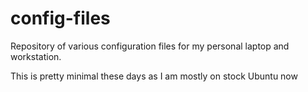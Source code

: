 config-files
============

Repository of various configuration files for my personal laptop and workstation.

This is pretty minimal these days as I am mostly on stock Ubuntu now
